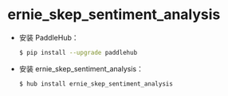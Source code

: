 # ernie_skep_sentiment_analysis
* 安装 PaddleHub：

    ```bash
    $ pip install --upgrade paddlehub
    ```

* 安装 ernie_skep_sentiment_analysis：

    ```bash
    $ hub install ernie_skep_sentiment_analysis
    ```
